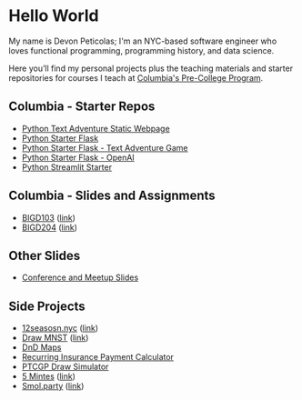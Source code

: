 # Hello World

My name is Devon Peticolas; I'm an NYC-based software engineer who loves functional programming, programming history, and data science.

Here you’ll find my personal projects plus the teaching materials and starter repositories for courses I teach at [Columbia's Pre-College Program](https://precollege.sps.columbia.edu/person/devon-peticolas).

## Columbia - Starter Repos

- [Python Text Adventure Static Webpage](https://github.com/x/text-adventure-game)
- [Python Starter Flask](https://github.com/x/starter-flask-app)
- [Python Starter Flask - Text Adventure Game](https://github.com/x/starter-flask-app-choose-your-own-adventure)
- [Python Starter Flask - OpenAI](https://github.com/x/starter-flask-app-openai)
- [Python Streamlit Starter](https://github.com/x/streamlit-starter)

## Columbia - Slides and Assignments

- [BIGD103](https://github.com/x/columbia-bigd103-summer-2025) ([link](https://peticol.as/columbia-bigd103-summer-2025/))
- [BIGD204](https://github.com/x/bigd-204) ([link](https://peticol.as/bigd-204/1))

## Other Slides
- [Conference and Meetup Slides](https://github.com/x/slides)

## Side Projects
- [12seasosn.nyc](https://github.com/x/nyc-seasons) ([link](https://12seasons.nyc))
- [Draw MNST](https://github.com/x/draw-mnist) ([link](http://drawmnist.com))
- [DnD Maps](https://github.com/x/DnD-Maps)
- [Recurring Insurance Payment Calculator](https://github.com/x/insurance-calculator)
- [PTCGP Draw Simulator](https://github.com/x/ptcgp-simulator)
- [5 Mintes](https://github.com/x/5-minutes) ([link](https://peticol.as/5-minutes/))
- [Smol.party](https://github.com/x/smol-party) ([link](https://smol.party))
